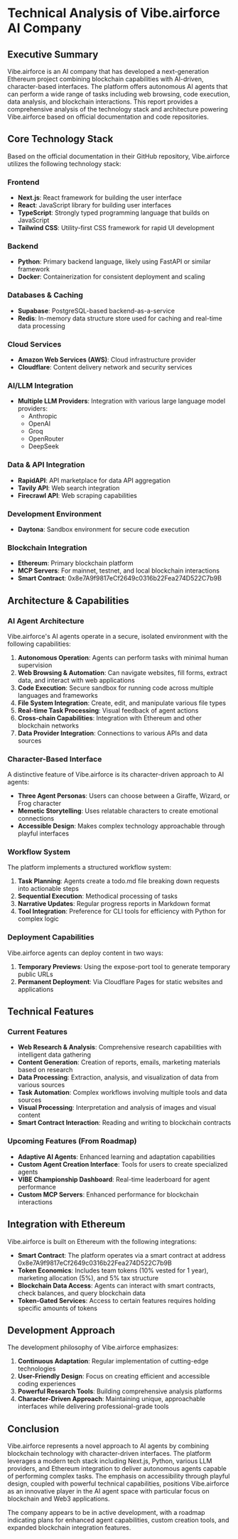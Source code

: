 # Technical Analysis of Vibe.airforce AI Company

## Executive Summary

Vibe.airforce is an AI company that has developed a next-generation Ethereum project combining blockchain capabilities with AI-driven, character-based interfaces. The platform offers autonomous AI agents that can perform a wide range of tasks including web browsing, code execution, data analysis, and blockchain interactions. This report provides a comprehensive analysis of the technology stack and architecture powering Vibe.airforce based on official documentation and code repositories.

## Core Technology Stack

Based on the official documentation in their GitHub repository, Vibe.airforce utilizes the following technology stack:

### Frontend
- **Next.js**: React framework for building the user interface
- **React**: JavaScript library for building user interfaces
- **TypeScript**: Strongly typed programming language that builds on JavaScript
- **Tailwind CSS**: Utility-first CSS framework for rapid UI development

### Backend
- **Python**: Primary backend language, likely using FastAPI or similar framework
- **Docker**: Containerization for consistent deployment and scaling

### Databases & Caching
- **Supabase**: PostgreSQL-based backend-as-a-service
- **Redis**: In-memory data structure store used for caching and real-time data processing

### Cloud Services
- **Amazon Web Services (AWS)**: Cloud infrastructure provider
- **Cloudflare**: Content delivery network and security services

### AI/LLM Integration
- **Multiple LLM Providers**: Integration with various large language model providers:
  - Anthropic
  - OpenAI
  - Groq
  - OpenRouter
  - DeepSeek

### Data & API Integration
- **RapidAPI**: API marketplace for data API aggregation
- **Tavily API**: Web search integration
- **Firecrawl API**: Web scraping capabilities

### Development Environment
- **Daytona**: Sandbox environment for secure code execution

### Blockchain Integration
- **Ethereum**: Primary blockchain platform
- **MCP Servers**: For mainnet, testnet, and local blockchain interactions
- **Smart Contract**: 0x8e7A9f9817eCf2649c0316b22Fea274D522C7b9B

## Architecture & Capabilities

### AI Agent Architecture

Vibe.airforce's AI agents operate in a secure, isolated environment with the following capabilities:

1. **Autonomous Operation**: Agents can perform tasks with minimal human supervision
2. **Web Browsing & Automation**: Can navigate websites, fill forms, extract data, and interact with web applications
3. **Code Execution**: Secure sandbox for running code across multiple languages and frameworks
4. **File System Integration**: Create, edit, and manipulate various file types
5. **Real-time Task Processing**: Visual feedback of agent actions
6. **Cross-chain Capabilities**: Integration with Ethereum and other blockchain networks
7. **Data Provider Integration**: Connections to various APIs and data sources

### Character-Based Interface

A distinctive feature of Vibe.airforce is its character-driven approach to AI agents:

- **Three Agent Personas**: Users can choose between a Giraffe, Wizard, or Frog character
- **Memetic Storytelling**: Uses relatable characters to create emotional connections
- **Accessible Design**: Makes complex technology approachable through playful interfaces

### Workflow System

The platform implements a structured workflow system:

1. **Task Planning**: Agents create a todo.md file breaking down requests into actionable steps
2. **Sequential Execution**: Methodical processing of tasks
3. **Narrative Updates**: Regular progress reports in Markdown format
4. **Tool Integration**: Preference for CLI tools for efficiency with Python for complex logic

### Deployment Capabilities

Vibe.airforce agents can deploy content in two ways:

1. **Temporary Previews**: Using the expose-port tool to generate temporary public URLs
2. **Permanent Deployment**: Via Cloudflare Pages for static websites and applications

## Technical Features

### Current Features

- **Web Research & Analysis**: Comprehensive research capabilities with intelligent data gathering
- **Content Generation**: Creation of reports, emails, marketing materials based on research
- **Data Processing**: Extraction, analysis, and visualization of data from various sources
- **Task Automation**: Complex workflows involving multiple tools and data sources
- **Visual Processing**: Interpretation and analysis of images and visual content
- **Smart Contract Interaction**: Reading and writing to blockchain contracts

### Upcoming Features (From Roadmap)

- **Adaptive AI Agents**: Enhanced learning and adaptation capabilities
- **Custom Agent Creation Interface**: Tools for users to create specialized agents
- **VIBE Championship Dashboard**: Real-time leaderboard for agent performance
- **Custom MCP Servers**: Enhanced performance for blockchain interactions

## Integration with Ethereum

Vibe.airforce is built on Ethereum with the following integrations:

- **Smart Contract**: The platform operates via a smart contract at address 0x8e7A9f9817eCf2649c0316b22Fea274D522C7b9B
- **Token Economics**: Includes team tokens (10% vested for 1 year), marketing allocation (5%), and 5% tax structure
- **Blockchain Data Access**: Agents can interact with smart contracts, check balances, and query blockchain data
- **Token-Gated Services**: Access to certain features requires holding specific amounts of tokens

## Development Approach

The development philosophy of Vibe.airforce emphasizes:

1. **Continuous Adaptation**: Regular implementation of cutting-edge technologies
2. **User-Friendly Design**: Focus on creating efficient and accessible coding experiences
3. **Powerful Research Tools**: Building comprehensive analysis platforms
4. **Character-Driven Approach**: Maintaining unique, approachable interfaces while delivering professional-grade tools

## Conclusion

Vibe.airforce represents a novel approach to AI agents by combining blockchain technology with character-driven interfaces. The platform leverages a modern tech stack including Next.js, Python, various LLM providers, and Ethereum integration to deliver autonomous agents capable of performing complex tasks. The emphasis on accessibility through playful design, coupled with powerful technical capabilities, positions Vibe.airforce as an innovative player in the AI agent space with particular focus on blockchain and Web3 applications.

The company appears to be in active development, with a roadmap indicating plans for enhanced agent capabilities, custom creation tools, and expanded blockchain integration features.

